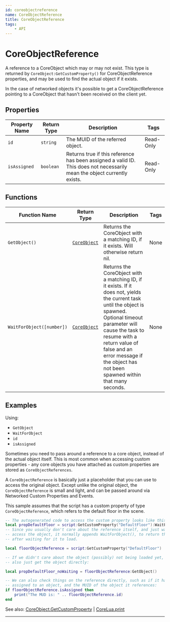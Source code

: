 ```yaml
---
id: coreobjectreference
name: CoreObjectReference
title: CoreObjectReference
tags:
    - API
---
```


# CoreObjectReference

A reference to a CoreObject which may or may not exist. This type is returned by `CoreObject:GetCustomProperty()` for CoreObjectReference properties, and may be used to find the actual object if it exists.

In the case of networked objects it's possible to get a CoreObjectReference pointing to a CoreObject that hasn't been received on the client yet.

## Properties

| Property Name | Return Type | Description | Tags |
| -------- | ----------- | ----------- | ---- |
| `id` | `string` | The MUID of the referred object. | Read-Only |
| `isAssigned` | `boolean` | Returns true if this reference has been assigned a valid ID. This does not necessarily mean the object currently exists. | Read-Only |

## Functions

| Function Name | Return Type | Description | Tags |
| -------- | ----------- | ----------- | ---- |
| `GetObject()` | [`CoreObject`](coreobject.md) | Returns the CoreObject with a matching ID, if it exists. Will otherwise return nil. | None |
| `WaitForObject([number])` | [`CoreObject`](coreobject.md) | Returns the CoreObject with a matching ID, if it exists. If it does not, yields the current task until the object is spawned. Optional timeout parameter will cause the task to resume with a return value of false and an error message if the object has not been spawned within that many seconds. | None |

## Examples

Using:

- `GetObject`
- `WaitForObject`
- `id`
- `isAssigned`

Sometimes you need to pass around a reference to a core object, instead of the actual object itself. This is most common when accessing custom properties - any core objects you have attached as custom properties are stored as `CoreObjectReferences`.

A `CoreObjectReference` is basically just a placeholder that you can use to access the original object. Except unlike the original object, the `CoreObjectReference` is small and light, and can be passed around via Networked Custom Properties and Events.

This sample assumes that the script has a custom property of type `CoreObjectReference`, which refers to the default floor in the scene.

```lua
-- The autogenerated code to access the custom property looks like this:
local propDefaultFloor = script:GetCustomProperty("DefaultFloor"):WaitForObject()
-- Since you usually don't care about the reference itself, and just want to
-- access the object, it normally appends WaitForObject(), to return the object
-- after waiting for it to load.

local floorObjectReference = script:GetCustomProperty("DefaultFloor")

-- If we didn't care about the object (possibly) not being loaded yet, we could
-- also just get the object directly:

local propDefaultFloor_noWaiting = floorObjectReference:GetObject()

-- We can also check things on the reference directly, such as if it has been
-- assigned to an object, and the MUID of the object it references:
if floorObjectReference.isAssigned then
    print("The MUD is: " .. floorObjectReference.id)
end
```

See also: [CoreObject.GetCustomProperty](coreobject.md) | [CoreLua.print](coreluafunctions.md)

---
